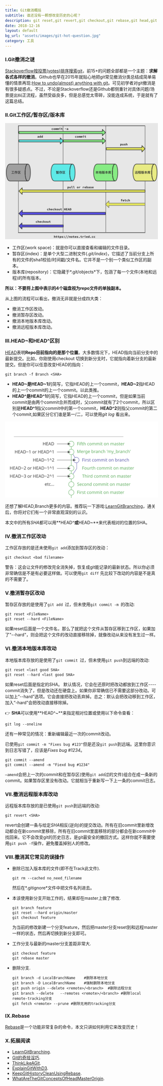 ```yaml
---
title: Git撤消概括
subtitle: 谁还没有一颗想改变历史的心呢？
description: git reset,git revert,git checkout,git rebase,git head,git undo,git撤消,git撤回
date: 2018-12-16
layout: default
bg_url: "assets/images/git-hot-question.jpg"
category: 工具
---
```


### I.Git撤消之谜

[Stackoverflow按投票(votes)排序搜索git](https://stackoverflow.com/questions/tagged/git?sort=votes&pageSize=30)，前15+的问题全部都是一个主题：**求解各式各样的撤消**。Github也早在2015年就贴心地把git常见撤消分类总结成简单易懂的情景再现:[How to undo(almost) anything with git](https://blog.github.com/2015-06-08-how-to-undo-almost-anything-with-git/)。可见初学者对git撤消是有很多疑惑点。不过，不论是Stackoverflow还是Github都侧重针对具体问题/场景提出纠正流程，虽然受益良多，但是总感觉太零碎，没能连成系统，于是就有了这篇总结。

### II.Git工作区/暂存区/版本库

![git-work](/assets/images/git-work.jpg)

- 工作区(work space)：就是你可以直接查看和编辑的文件目录。
-  暂存区(index)：是单个大型二进制文件(*.git/index*)，它描述了当前分支上所有的文件的sha1校验/时间戳/文件名。它并不是一个别一个类似工作区的副本。
- 版本库(repository)：它隐藏于*.git/objects*下，包涵了每一个文件(本地和远程)的所有版本。

**所以：不要将上图中表示的4个磁盘视为repo文件的单独副本。**

从上图的流程可以看出，撤消无非就是分成四大类：

* 撤消工作区改动。
* 撤消暂存区改动。
* 撤消本地版本库改动。
* 撤消远程版本库改动。

### III.HEAD~和HEAD^区别

[HEAD](https://stackoverflow.com/questions/8196544/what-are-the-git-concepts-of-head-master-origin)表明**Repo目前指向的是那个位置**。大多数情况下，HEAD指向当前分支中的最新提交。比如，你刚使用checkout 切换到新分支时，它就指向着新分支的最新提交。但是你可以任意改变HEAD的指向：

```shell
git branch -f Branch <SHA>
```

- **HEAD~**是**HEAD~1**的简写，它指HEAD的上一个commit，**HEAD~2**指HEAD的上一个commit的上一个commit。以此类推。
- **HEAD^**是**HEAD^1**的简写，它指HEAD的上一个commit，但是如果当前commit是由两个commit合并而成时，父commit就有了2个commit，所以区别是**HEAD^1**指父commit中的第一个commit，**HEAD^2**则指父commit的第二个commit,如果区分它们谁是第一/二，可以使用*git log* 看出来。

![head](/assets/images/git-graph.svg)

还想了解HEAD,Branch更多的内容。推荐玩一下游戏:[LearnGitBranching](https://learngitbranching.js.org/)，通关后，你将对它们有一个非常直观深刻的认识。

本文中的所有*SHA*都可以用**HEAD^**或**HEAD~**来代表相对的位置的SHA。

### IV.撤消工作区改动

工作区存放的是还未使用`git add`添加到暂存区的改动：

```shell
git checkout <bad filename>
```

警告：这会让文件的修改完全消失掉，恢复成git能记录的最新状态。所以你必须非常确信是不是有必要这样做。可以使用`git diff` 先比较下改动的内容是不是真的不需要了。

### V.撤消暂存区改动

暂存区存放的是使用了`git add `过，但未使用`git commit -m `的改动:

```shell
git reset <FileName> 
git reset --hard <FileName>
```

如果reset后面是一个文件名，那么了就把这个文件从暂存区移到工作区，如果加了"--hard"，则会把这个文件的改动直接移除掉，就像改动从来没有发生过一样。

### VI.撤消本地版本库改动

本地版本库存放的是使用了`git commit `过，但未使用`git push`到远端的改动:

```shell
git reset <last good SHA> 
git reset --hard <last good SHA>
```

如果reset后面是指定的*SHA*。 默认情况，它会在还原时把改动都放到工作区----commit消失了，但是改动还在硬盘上。如果你非常确信已不需要这部分改动。可以加上“--hard”选项。它会直接把改动丢弃掉。总之：默认会把改动移到工作区，加入“-hard”会把改动直接移除掉。

👉 **SHA**可以使用**HEAD^~**来指定相对位置或使用以下命令查看：

```shell
git log --oneline
```

还有一种常见的情况：重新编辑最近一次的commit改动。

已使用`git commit -m "Fixes bug #123"`但是还没`git push`到远端。这里你意识到日志写错了，应该是*Fixes bug #1234*。

```shell
git commit --amend
git commit --amend -m "Fiexd bug #1234"
```

`—amend`会把上一次的commit和在暂存区(使用`git add`过的文件)组合在成一条新的commit。如果暂存区里没有改动。它就相当于重新写一下上一条的commit日志。

### VII.撤消远程版本库改动

远程版本库存放的是已使用`git push`到远端的改动:

```shell
git revert <SHA>
```

revert会创建一条与给定*SHA*相反(逆向)的提交改动。所有在旧commit里新增改动都会在新commit里移除，所有在旧commit里面移除的部分都会在新commit中找回来。它不会改变git的历史日志，是git最安全的撤回方式。这样你就不需要使用`git push -f`操作，避免覆盖掉别人的修改。

### VIII.撤消其它常见的误操作

* 删除已加入版本库的文件(即不在Track此文件).

  ```shell
  git rm --cached no_need_filename
  ```

  然后在*.gitignore*文件中把文件名列进去。

* 本该使用新分支开始工作的，结果却在master上做了修改.

  ```shell
  git branch feature
  git reset --hard origin/master
  git checkout feature
  ```

  为当前的修改新建一个分支feature，然后把master分支reset到和远程master一样的状态，然后再切换到新分支即可。

* 工作分支与最新的master分支差距非常大.

  ```shell
  git checkout feature
  git rebase master
  ```

* 删除分支.

  ```shell
  git branch -d LocalBranchName    #删除本地分支
  git branch -D LocalBranchName    #强制删除本地分支
  git push origin --delete <remote>/<branch>  #删除远程分支
  git branch --delete	--remotes <remote>/<branch> #删除local remote-tracking分支
  git fetch <remote> --prune #删除无用的tracking分支
  ```


### IX.Rebase

[Rebase](https://git-scm.com/docs/git-rebase)是一个功能非常复杂的命令，本文只讲如何利用它来改变历史！



### X.拓展阅读

- [LearnGitBranching](https://learngitbranching.js.org/).
- [Git的奇技淫巧](https://github.com/521xueweihan/git-tips).
- [ThinkLikeAGit](http://think-like-a-git.net/tldr.html).
- [ExplainGitWithD3](http://onlywei.github.io/explain-git-with-d3/).
- [KeepGitHistoryCleanUsingRebase](https://blog.theodo.fr/2018/09/keep-git-history-clean-using-rebase/#disqus_thread).
- [WhatAreTheGitConceptsOfHeadMasterOrigin](https://stackoverflow.com/questions/8196544/what-are-the-git-concepts-of-head-master-origin).